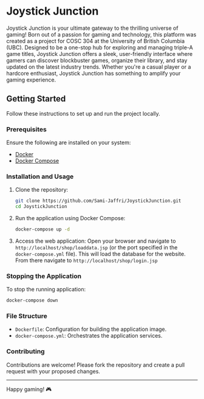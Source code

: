 # Joystick Junction

Joystick Junction is your ultimate gateway to the thrilling universe of gaming! Born out of a passion for gaming and technology, this platform was created as a project for COSC 304 at the University of British Columbia (UBC). Designed to be a one-stop hub for exploring and managing triple-A game titles, Joystick Junction offers a sleek, user-friendly interface where gamers can discover blockbuster games, organize their library, and stay updated on the latest industry trends. Whether you're a casual player or a hardcore enthusiast, Joystick Junction has something to amplify your gaming experience.

## Getting Started

Follow these instructions to set up and run the project locally.

### Prerequisites

Ensure the following are installed on your system:

- [Docker](https://www.docker.com/)
- [Docker Compose](https://docs.docker.com/compose/)

### Installation and Usage

1. Clone the repository:
   ```bash
   git clone https://github.com/Sami-Jaffri/JoystickJunction.git
   cd JoystickJunction
   ```

2. Run the application using Docker Compose:
   ```bash
   docker-compose up -d
   ```

3. Access the web application:
   Open your browser and navigate to `http://localhost/shop/loaddata.jsp` (or the port specified in the `docker-compose.yml` file). This will load the database for the website. From there navigate to `http://localhost/shop/login.jsp`

### Stopping the Application

To stop the running application:
```bash
docker-compose down
```

### File Structure

- `Dockerfile`: Configuration for building the application image.
- `docker-compose.yml`: Orchestrates the application services.

### Contributing

Contributions are welcome! Please fork the repository and create a pull request with your proposed changes.

---

Happy gaming! 🎮
